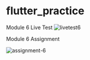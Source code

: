# flutter_practice

Module 6 Live Test 
![livetest6](https://github.com/ahmedhossain29/flutter_practice/assets/34486902/1f30fe81-b217-4efb-8ce6-2dd2ef8ed08a)


Module 6 Assignment 

![assignment-6](https://github.com/ahmedhossain29/flutter_practice/assets/34486902/e4dc8876-a22a-45f4-9f8a-c7bbdc2b5a6c)
